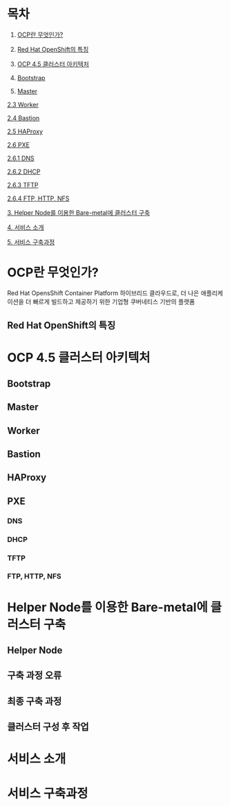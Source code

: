 # 목차

1. [OCP란 무엇인가?](#ocp란-무엇인가?)
  1. [Red Hat OpenShift의 특징](#red-hat-openshift의-특징)

2. [OCP 4.5 클러스터 아키텍처](#ocp-4.5-클러스터-아키텍처)

  1. [Bootstrap](#bootstrap)
  
  2. [Master](#master)
  
  [2.3 Worker](#worker)
  
  [2.4 Bastion](#bastion)
  
  [2.5 HAProxy](#haproxy)
  
  [2.6 PXE](#pxe)

  [2.6.1 DNS](#dns)
  
  [2.6.2 DHCP](#dhcp)
  
  [2.6.3 TFTP](#tftp)
  
  [2.6.4 FTP, HTTP, NFS](#ftp,-http,-nfs)

[3. Helper Node를 이용한 Bare-metal에 클러스터 구축](#helper-node를-이용한-bare-metal에-클러스터-구축)

[4. 서비스 소개](#서비스-소개)

[5. 서비스 구축과정](#서비스-구축과정)

# OCP란 무엇인가?
Red Hat OpensShift Container Platform
하이브리드 클라우드로, 더 나은 애플리케이션을 더 빠르게 빌드하고 제공하기 위한 기업형 쿠버네티스 기반의 플랫폼

## Red Hat OpenShift의 특징


# OCP 4.5 클러스터 아키텍처

## Bootstrap

## Master

## Worker

## Bastion

## HAProxy

## PXE

### DNS

### DHCP

### TFTP

### FTP, HTTP, NFS

# Helper Node를 이용한 Bare-metal에 클러스터 구축

## Helper Node

## 구축 과정 오류

## 최종 구축 과정

## 클러스터 구성 후 작업

# 서비스 소개

# 서비스 구축과정

